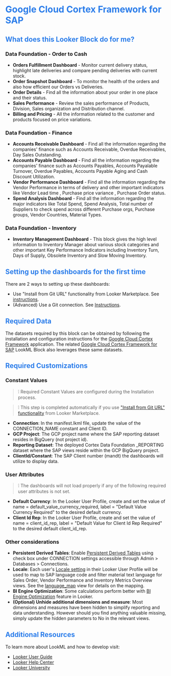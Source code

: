 <h1><span style="color:#2d7eea">Google Cloud Cortex Framework for SAP</span></h1>

<h2><span style="color:#2d7eea">What does this Looker Block do for me?</span></h2>

<h3> Data Foundation - Order to Cash </h3>

- **Orders Fulfillment Dashboard** - Monitor current delivery status, highlight late deliveries and compare pending deliveries with current stock.
- **Order Snapshot Dashboard** - To monitor the health of the orders and also how efficient our Orders vs Deliveries.
- **Order Details** - Find all the information about your order in one place and their status.
- **Sales Performance** - Review the sales performance of Products, Division, Sales organization and Distribution channel.
- **Billing and Pricing** - All the information related to the customer and products focused on price variations.

<h3>Data Foundation - Finance</h3>

- **Accounts Receivable Dashboard** - Find all the information regarding the companies' finance such as Accounts Receivable, Overdue Receivables, Day Sales Outstanding.
- **Accounts Payable Dashboard** - Find all the information regarding the companies' finance such as Accounts Payables, Accounts Payalable Turnover, Overdue Payables, Accounts Payable Aging and Cash Discount Utilization.
- **Vendor Performance Dashboard** - Find all the information regarding the Vendor Performance in terms of delivery and other important indicators like Vendor Lead time , Purchase price variance , Purchase Order status.
- **Spend Analysis Dashboard** - Find all the information regarding the major indicators like Total Spend, Spend Analysis, Total number of Suppliers to check spend across different Purchase orgs, Purchase groups, Vendor Countries, Material Types.

<h3>Data Foundation - Inventory</h3>

- **Inventory Management Dashboard** - This block gives the high level information to Inventory Manager about various stock categories and other important Key Performance Indicators including Inventory Turn, Days of Supply, Obsolete Inventory and Slow Moving Inventory.

<h2><span style="color:#2d7eea">Setting up the dashboards for the first time</span></h2>

There are 2 ways to setting up these dashboards:

- Use "Install from Git URL" functionality from Looker Marketplace. See [instructions](https://cloud.google.com/looker/docs/marketplace#installing_a_tool_from_a_git_url).
- (Advanced) Use a Git connection. See [Instructions](https://cloud.google.com/looker/docs/setting-up-git-connection).

<h2><span style="color:#2d7eea">Required Data</span></h2>

The datasets required by this block can be obtained by following the installation and configuration instructions for the [Google Cloud Cortex Framework](https://github.com/GoogleCloudPlatform/cortex-data-foundation) application. The related [Google Cloud Cortex Framework for SAP](https://github.com/llooker/cortex_data_foundation) LookML Block also leverages these same datasets.

<h2><span style="color:#2d7eea">Required Customizations</span></h2>

<h3>Constant Values</h3>

>   ❕ Required Constant Values are configured during the Installation process. 

>   ❕ This step is completed automatically if you use ["Install from Git URL" functionality](https://cloud.google.com/looker/docs/marketplace#installing_a_tool_from_a_git_url) from Looker Marketplace.


- **Connection**: In the manifest.lkml file, update the value of the CONNECTION_NAME constant and Client ID.
- **GCP Project**: The GCP project name where the SAP reporting dataset resides in BigQuery (not project id).
- **Reporting Dataset**: The deployed Cortex Data Foundation _REPORTING dataset where the SAP views reside within the GCP BigQuery project.
- **ClientId/Constant**: The SAP Client number (mandt) the dashboards will utilize to display data. 

<h3> User Attributes </h3>

>   ❕ The dashboards will not load properly if any of the following required user attributes is not set. 

- **Default Currency**: In the Looker User Profile, create and set the value of name = default_value_currency_required, label = "Default Value Currency Required" to the desired default currency.
- **Client Id Rep**: In the Looker User Profile, create and set the value of name = client_id_rep, label = "Default Value for Client Id Rep Required" to the desired default client_id_rep.

<h3> Other considerations </h3>

- **Persistent Derived Tables**: Enable <a href="https://cloud.google.com/looker/docs/derived-tables#persistent_derived_tables_(pdts)">Persistent Derived Tables</a> using check box under CONNECTION settings accessible through Admin > Databases > Connections.
- **Locale**: Each user's [Locale setting](https://cloud.google.com/looker/docs/model-localization#assigning_users_to_a_locale) in their Looker User Profile will be used to map to SAP language code and filter material text language for Sales Order, Vendor Performance and Inventory Metrics Overview views. See the [language_map](views/language_map.view.lkml) view for details on the mapping.
- **BI Engine Optimization**: Some calculations perform better with [BI Engine Optimization](https://cloud.google.com/blog/products/data-analytics/faster-queries-with-bigquery-bi-engine) feature in Looker. 
- **(Optional) Unhide additional dimensions and measure**: Most dimensions and measures have been hidden to simplify reporting and data understanding. However should you find anything valuable missing, simply update the hidden parameters to No in the relevant views.

<h2><span style="color:#2d7eea">Additional Resources</span></h2>

To learn more about LookML and how to develop visit:

- [Looker User Guide](https://looker.com/guide)
- [Looker Help Center](https://help.looker.com)
- [Looker University](https://training.looker.com/)
